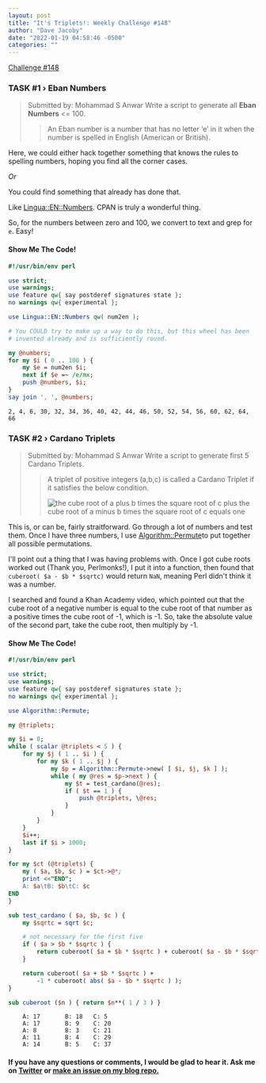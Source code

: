 ```yaml
---
layout: post
title: "It's Triplets!: Weekly Challenge #148"
author: "Dave Jacoby"
date: "2022-01-19 04:58:46 -0500"
categories: ""
---
```


[Challenge #148](https://theweeklychallenge.org/blog/perl-weekly-challenge-148/)

### TASK #1 › Eban Numbers

> Submitted by: Mohammad S Anwar
> Write a script to generate all **Eban Numbers** <= 100.
>
> > An Eban number is a number that has no letter ‘e’ in it when the number is spelled in English (American or British).

Here, we could either hack together something that knows the rules to spelling numbers, hoping you find all the corner cases.

_Or_

You could find something that already has done that.

Like [Lingua::EN::Numbers](https://metacpan.org/pod/Lingua::EN::Numbers). CPAN is truly a wonderful thing.

So, for the numbers between zero and 100, we convert to text and grep for `e`. Easy!

#### Show Me The Code!

```perl
#!/usr/bin/env perl

use strict;
use warnings;
use feature qw{ say postderef signatures state };
no warnings qw{ experimental };

use Lingua::EN::Numbers qw( num2en );

# You COULD try to make up a way to do this, but this wheel has been
# invented already and is sufficiently round.

my @numbers;
for my $i ( 0 .. 100 ) {
    my $e = num2en $i;
    next if $e =~ /e/mx;
    push @numbers, $i;
}
say join ', ', @numbers;
```

```text
2, 4, 6, 30, 32, 34, 36, 40, 42, 44, 46, 50, 52, 54, 56, 60, 62, 64, 66
```

### TASK #2 › Cardano Triplets

> Submitted by: Mohammad S Anwar
> Write a script to generate first 5 Cardano Triplets.
>
> > A triplet of positive integers (a,b,c) is called a Cardano Triplet if it satisfies the below condition.
> >
> > ![ the cube root of a plus b times the square root of c plus the cube root of a minus b times the square root of c equals one ](https://theweeklychallenge.org/images/blog/wk-148.png)

This is, or can be, fairly straitforward. Go through a lot of numbers and test them. Once I have three numbers, I use [Algorithm::Permute](https://metacpan.org/pod/Algorithm::Permute)to put together all possible permutations.

I'll point out a thing that I was having problems with. Once I got cube roots worked out (Thank you, Perlmonks!), I put it into a function, then found that `cuberoot( $a - $b * $sqrtc)` would return `NaN`, meaning Perl didn't think it was a number.

I searched and found a Khan Academy video, which pointed out that the cube root of a negative number is equal to the cube root of that number as a positive times the cube root of -1, which is -1. So, take the absolute value of the second part, take the cube root, then multiply by -1.

#### Show Me The Code!

```perl
#!/usr/bin/env perl

use strict;
use warnings;
use feature qw{ say postderef signatures state };
no warnings qw{ experimental };

use Algorithm::Permute;

my @triplets;

my $i = 0;
while ( scalar @triplets < 5 ) {
    for my $j ( 1 .. $i ) {
        for my $k ( 1 .. $j ) {
            my $p = Algorithm::Permute->new( [ $i, $j, $k ] );
            while ( my @res = $p->next ) {
                my $t = test_cardano(@res);
                if ( $t == 1 ) {
                    push @triplets, \@res;
                }
            }
        }
    }
    $i++;
    last if $i > 1000;
}

for my $ct (@triplets) {
    my ( $a, $b, $c ) = $ct->@*;
    print <<"END";
    A: $a\tB: $b\tC: $c
END
}

sub test_cardano ( $a, $b, $c ) {
    my $sqrtc = sqrt $c;

    # not necessary for the first five
    if ( $a > $b * $sqrtc ) {
        return cuberoot( $a + $b * $sqrtc ) + cuberoot( $a - $b * $sqrtc );
    }

    return cuberoot( $a + $b * $sqrtc ) +
        -1 * cuberoot( abs( $a - $b * $sqrtc ) );
}

sub cuberoot ($n ) { return $n**( 1 / 3 ) }
```

```text
    A: 17       B: 18   C: 5
    A: 17       B: 9    C: 20
    A: 8        B: 3    C: 21
    A: 11       B: 4    C: 29
    A: 14       B: 5    C: 37
```

#### If you have any questions or comments, I would be glad to hear it. Ask me on [Twitter](https://twitter.com/jacobydave) or [make an issue on my blog repo.](https://github.com/jacoby/jacoby.github.io)
